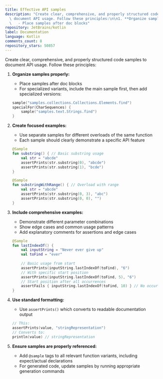 ```yaml
---
title: Effective API samples
description: "Create clear, comprehensive, and properly structured code samples to\
  \ document API usage. Follow these principles:\n\n1. **Organize samples properly:**\n\
  \   - Place samples after doc blocks"
repository: JetBrains/kotlin
label: Documentation
language: Kotlin
comments_count: 8
repository_stars: 50857
---
```


Create clear, comprehensive, and properly structured code samples to document API usage. Follow these principles:

1. **Organize samples properly:**
   - Place samples after doc blocks
   - For specialized variants, include the main sample first, then add specialized versions:
   ```kotlin
   sample("samples.collections.Collections.Elements.find")
   specialFor(CharSequences) {
       sample("samples.text.Strings.find")
   }
   ```

2. **Create focused examples:**
   - Use separate samples for different overloads of the same function
   - Each sample should clearly demonstrate a specific API feature
   ```kotlin
   @Sample
   fun substring() { // Basic substring usage
       val str = "abcde"
       assertPrints(str.substring(0), "abcde")
       assertPrints(str.substring(1), "bcde")
   }
   
   @Sample
   fun substringWithRange() { // Overload with range
       val str = "abcde"
       assertPrints(str.substring(0, 3), "abc")
       assertPrints(str.substring(0, 0), "")
   }
   ```

3. **Include comprehensive examples:**
   - Demonstrate different parameter combinations
   - Show edge cases and common usage patterns
   - Add explanatory comments for assertions and edge cases
   ```kotlin
   @Sample
   fun lastIndexOf() {
       val inputString = "Never ever give up"
       val toFind = "ever"
       
       // Basic usage from start
       assertPrints(inputString.lastIndexOf(toFind), "6")
       // With specific start position
       assertPrints(inputString.lastIndexOf(toFind, 5), "6")
       // Start position after all occurrences
       assertFails { inputString.lastIndexOf(toFind, 10) } // No occurrence after position 10
   }
   ```

4. **Use standard formatting:**
   - Use `assertPrints()` which converts to readable documentation output
   ```kotlin
   // This:
   assertPrints(value, "stringRepresentation")
   // Converts to:
   println(value) // stringRepresentation
   ```

5. **Ensure samples are properly referenced:**
   - Add `@sample` tags to all relevant function variants, including expect/actual declarations
   - For generated code, update samples by running appropriate generation commands
